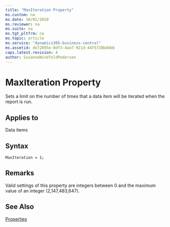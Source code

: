 ```yaml
---
title: "MaxIteration Property"
ms.custom: na
ms.date: 10/01/2020
ms.reviewer: na
ms.suite: na
ms.tgt_pltfrm: na
ms.topic: article
ms.service: "dynamics365-business-central"
ms.assetid: de72895e-8df3-4ae7-921d-44f5738bd4bb
caps.latest.revision: 4
author: SusanneWindfeldPedersen
---
```


 

# MaxIteration Property
Sets a limit on the number of times that a data item will be iterated when the report is run.  
  
## Applies to  
 Data items  

## Syntax
```
MaxIteration = 1;
```
  
## Remarks  
 Valid settings of this property are integers between 0 and the maximum value of an integer (2,147,483,647).  
  
## See Also  
 [Properties](devenv-properties.md)